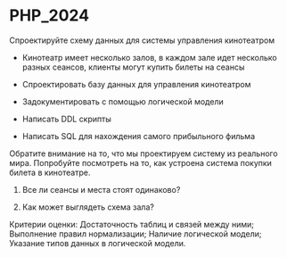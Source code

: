 # PHP_2024
Спроектируйте схему данных для системы управления кинотеатром

* Кинотеатр имеет несколько залов, в каждом зале идет несколько разных сеансов, клиенты могут купить билеты на сеансы

* Спроектировать базу данных для управления кинотеатром

* Задокументировать с помощью логической модели

* Написать DDL скрипты

* Написать SQL для нахождения самого прибыльного фильма

Обратите внимание на то, что мы проектируем систему из реального мира. 
Попробуйте посмотреть на то, как устроена система покупки билета в кинотеатре.

1. Все ли сеансы и места стоят одинаково?

2. Как может выглядеть схема зала?


Критерии оценки:
Достаточность таблиц и связей между ними;
Выполнение правил нормализации;
Наличие логической модели;
Указание типов данных в логической модели.
